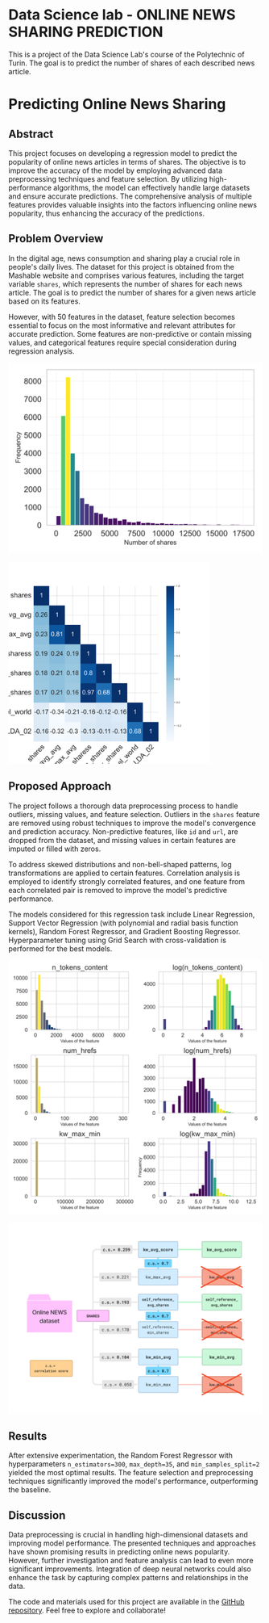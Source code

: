 # Data Science lab - ONLINE NEWS SHARING PREDICTION
This is a project of the Data Science Lab's course of the Polytechnic of Turin. The goal is to predict the number of shares of each described news article.

# Predicting Online News Sharing

## Abstract

This project focuses on developing a regression model to predict the popularity of online news articles in terms of shares. The objective is to improve the accuracy of the model by employing advanced data preprocessing techniques and feature selection. By utilizing high-performance algorithms, the model can effectively handle large datasets and ensure accurate predictions. The comprehensive analysis of multiple features provides valuable insights into the factors influencing online news popularity, thus enhancing the accuracy of the predictions.

## Problem Overview

In the digital age, news consumption and sharing play a crucial role in people's daily lives. The dataset for this project is obtained from the Mashable website and comprises various features, including the target variable `shares`, which represents the number of shares for each news article. The goal is to predict the number of shares for a given news article based on its features.

However, with 50 features in the dataset, feature selection becomes essential to focus on the most informative and relevant attributes for accurate prediction. Some features are non-predictive or contain missing values, and categorical features require special consideration during regression analysis.

![Image Alt Text](./images/shareshist.svg)

<img src="./images/spearmancorr.svg" width="400" alt="Image description">


## Proposed Approach

The project follows a thorough data preprocessing process to handle outliers, missing values, and feature selection. Outliers in the `shares` feature are removed using robust techniques to improve the model's convergence and prediction accuracy. Non-predictive features, like `id` and `url`, are dropped from the dataset, and missing values in certain features are imputed or filled with zeros.

To address skewed distributions and non-bell-shaped patterns, log transformations are applied to certain features. Correlation analysis is employed to identify strongly correlated features, and one feature from each correlated pair is removed to improve the model's predictive performance.

The models considered for this regression task include Linear Regression, Support Vector Regression (with polynomial and radial basis function kernels), Random Forest Regressor, and Gradient Boosting Regressor. Hyperparameter tuning using Grid Search with cross-validation is performed for the best models.


![Image Alt Text](./images/histplotwithlogs.svg)

![Image Alt Text](./images/scheme2.png)

## Results

After extensive experimentation, the Random Forest Regressor with hyperparameters `n_estimators=300`, `max_depth=35`, and `min_samples_split=2` yielded the most optimal results. The feature selection and preprocessing techniques significantly improved the model's performance, outperforming the baseline.

## Discussion

Data preprocessing is crucial in handling high-dimensional datasets and improving model performance. The presented techniques and approaches have shown promising results in predicting online news popularity. However, further investigation and feature analysis can lead to even more significant improvements. Integration of deep neural networks could also enhance the task by capturing complex patterns and relationships in the data.

The code and materials used for this project are available in the [GitHub repository](https://github.com/micolrosini/Data-Science-Lab). Feel free to explore and collaborate!
